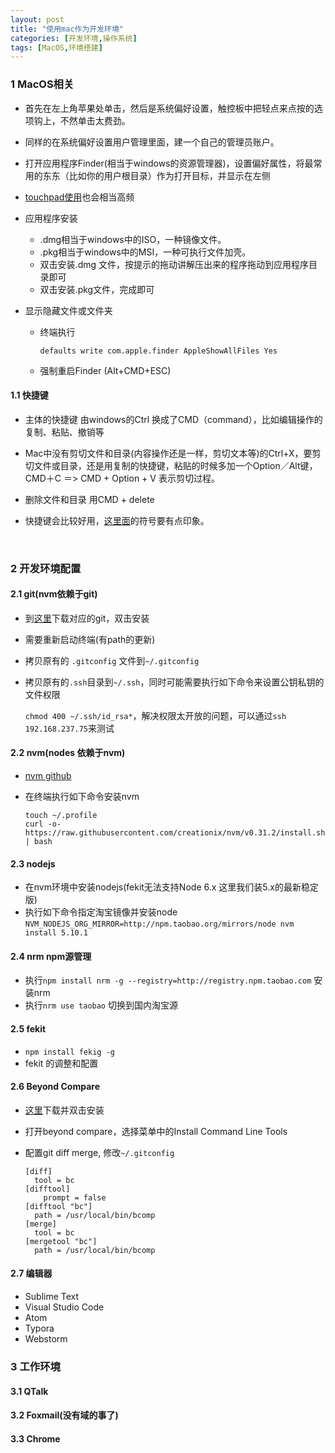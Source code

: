 ```yaml
---
layout: post
title: "使用mac作为开发环境"
categories: [开发环境,操作系统]
tags: [MacOS,环境搭建]
---
```




### 1 MacOS相关

+ 首先在左上角苹果处单击，然后是系统偏好设置，触控板中把轻点来点按的选项钩上，不然单击太费劲。
+ 同样的在系统偏好设置用户管理里面，建一个自己的管理员账户。
+ 打开应用程序Finder(相当于windows的资源管理器)，设置偏好属性，将最常用的东东（比如你的用户根目录）作为打开目标，并显示在左侧


+ [touchpad使用](https://support.apple.com/zh-cn/HT204895)也会相当高频

+ 应用程序安装
  +  .dmg相当于windows中的ISO，一种镜像文件。
  +  .pkg相当于windows中的MSI，一种可执行文件加壳。
  +  双击安装.dmg 文件，按提示的拖动讲解压出来的程序拖动到应用程序目录即可
  +  双击安装.pkg文件，完成即可  

+ 显示隐藏文件或文件夹 

  + 终端执行

     ```
    defaults write com.apple.finder AppleShowAllFiles Yes
     ```

  + 强制重启Finder (Alt+CMD+ESC)


#### 1.1 快捷键

- 主体的快捷键 由windows的Ctrl 换成了CMD（command），比如编辑操作的复制、粘贴、撤销等

- Mac中没有剪切文件和目录(内容操作还是一样，剪切文本等)的Ctrl+X，要剪切文件或目录，还是用复制的快捷键，粘贴的时候多加一个Option／Alt键，  CMD＋C ＝> CMD + Option + V 表示剪切过程。 

- 删除文件和目录 用CMD + delete

- 快捷键会比较好用，[这里面](http://jingyan.baidu.com/article/08b6a591aac09614a909224f.html)的符号要有点印象。

  ​


### 2 开发环境配置

#### 2.1 git(nvm依赖于git)

+ 到[这里](https://git-scm.com/download/)下载对应的git，双击安装

+ 需要重新启动终端(有path的更新)

+ 拷贝原有的  `.gitconfig` 文件到`~/.gitconfig` 

+ 拷贝原有的`.ssh`目录到`~/.ssh`，同时可能需要执行如下命令来设置公钥私钥的文件权限

  `chmod 400 ~/.ssh/id_rsa*`，解决权限太开放的问题，可以通过`ssh 192.168.237.75`来测试

#### 2.2 nvm(nodes 依赖于nvm)

+ [nvm github](https://github.com/creationix/nvm)

+ 在终端执行如下命令安装nvm

  ```
  touch ~/.profile
  curl -o- https://raw.githubusercontent.com/creationix/nvm/v0.31.2/install.sh | bash
  ```

#### 2.3 nodejs

+ 在nvm环境中安装nodejs(fekit无法支持Node 6.x 这里我们装5.x的最新稳定版)
+ 执行如下命令指定淘宝镜像并安装node
  `NVM_NODEJS_ORG_MIRROR=http://npm.taobao.org/mirrors/node nvm install 5.10.1`

#### 2.4 nrm npm源管理
+ 执行`npm install nrm -g --registry=http://registry.npm.taobao.com` 安装nrm
+ 执行`nrm use taobao` 切换到国内淘宝源

#### 2.5 fekit
+ `npm install fekig -g`
+ fekit 的调整和配置


#### 2.6 Beyond Compare

+ [这里](http://www.scootersoftware.com/download.php)下载并双击安装

+ 打开beyond compare，选择菜单中的Install Command Line Tools

+ 配置git diff merge, 修改`~/.gitconfig`

  ```
  [diff]
  	tool = bc
  [difftool]
      prompt = false
  [difftool "bc"]
  	path = /usr/local/bin/bcomp
  [merge]
  	tool = bc
  [mergetool "bc"]
  	path = /usr/local/bin/bcomp
  ```

#### 2.7 编辑器
+ Sublime Text
+ Visual Studio Code
+ Atom
+ Typora
+ Webstorm


### 3 工作环境

#### 3.1 QTalk

#### 3.2 Foxmail(没有域的事了)

#### 3.3 Chrome

